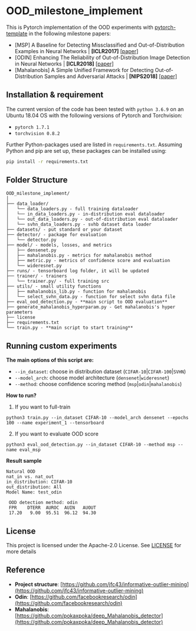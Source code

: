 # OOD_milestone_implement

This is Pytorch implementation of the OOD experiments with [pytorch-template](https://github.com/victoresque/pytorch-template) in the following milestone papers:

- [MSP] A Baseline for Detecting Missclassified and Out-of-Distribution Examples in Neural Networks | **[ICLR2017]** [[paper]](https://arxiv.org/pdf/1610.02136.pdf)
- [ODIN] Enhancing The Reliability of Out-of-Distribution Image Detection in Neural Networks | **[ICLR2018]** [[paper]](https://arxiv.org/pdf/1706.02690.pdf)
- [Mahalanobis] A Simple Unified Framework for Detecting Out-of-Distribution Samples and Adversarial Attacks | **[NIPS2018]** [[paper]](https://arxiv.org/abs/1807.03888)

## Installation & requirement

The current version of the code has been tested with `python 3.6.9` on an Ubuntu 18.04 OS with the following versions of Pytorch and Torchvision:

- `pytorch 1.7.1`
- `torchvision 0.8.2`

Further Python-packages used are listed in `requirements.txt`.
Assuming Python and pip are set up, these packages can be installed using:
```bash
pip install -r requirements.txt
```

## Folder Structure
```angular2html
OOD_milestone_implement/
│
├── data_loader/
│   └── data_loaders.py - full training dataloader
│   └── in_data_loaders.py - in-distribution eval dataloader
│   └── out_data_loaders.py - out-of-distribution eval dataloader
│   └── svhn_data_loaders.py - svhb dataset data loader
├── datasets/ - put standard or your dataset
├── detector/ - package for evaluation
│   └── detector.py
├── model/ - models, losses, and metrics
│   ├── densenet.py
│   ├── mahalanobis.py - metrics for mahalanobis method
│   ├── metric.py - metrics of confidence score and evaluation
│   └── wideresnet.py
├── runs/ - tensorboard log folder, it will be updated
├── trainer/ - trainers
│   └── trainer.py/ - full training src
├── utils/ - small utility functions
│   ├── mahalanobis_lib.py - function for mahalanobis
│   └── select_svhn_data.py - function for select svhn data file
├── eval_ood_detection.py - **main script to OOD evaluation**
├── generate_mahalanobis_hyperparam.py - Get mahalanobis's hyper parameters
├── license
├── requirements.txt
└── train.py - **main script to start training**
```

## Running custom experiments

**The main options of this script are:**
- `--in_dataset`: choose in distribution dataset (`CIFAR-10`|`CIFAR-100`|`SVHN`)
- `--model_arch`: choose model architecture (`densenet`|`wideresnet`)
- `--method`: choose confidence scoring method (`msp`|`odin`|`mahalanobis`)

**How to run?**
1. If you want to full-train
```train
python3 train.py --in_dataset CIFAR-10 --model_arch densenet --epochs 100 --name experiment_1 --tensorboard
```
2. If you want to evaluate OOD score
```eval
python3 eval_ood_detection.py --in_dataset CIFAR-10 --method msp --name eval_msp
```

**Result sample**
```result
Natural OOD
nat_in vs. nat_out
in_distribution: CIFAR-10
out_distribution: All
Model Name: test_odin

 OOD detection method: odin
 FPR    DTERR  AUROC  AUIN   AUOUT
 17.20   9.00  95.51  96.12  94.30
 ```


## License

This project is licensed under the Apache-2.0 License. See [LICENSE](https://github.com/yunseokddi/OOD_milestone_implement/blob/main/license) for more details

## Reference

- **Project structure**: [https://github.com/jfc43/informative-outlier-mining](https://github.com/jfc43/informative-outlier-mining)
- **Odin**: [https://github.com/facebookresearch/odin](https://github.com/facebookresearch/odin)
- **Mahalanobis**: [https://github.com/pokaxpoka/deep_Mahalanobis_detector](https://github.com/pokaxpoka/deep_Mahalanobis_detector)
